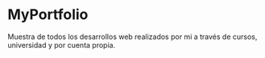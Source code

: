 # MyPortfolio
Muestra de todos los desarrollos web realizados por mi a través de cursos, universidad y por cuenta propia.
